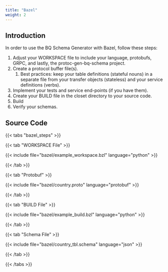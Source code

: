 ```yaml
---
title: "Bazel"
weight: 2
---
```


## Introduction

In order to use the BQ Schema Generator with Bazel, follow these steps:

1. Adjust your WORKSPACE file to include your language, protobufs, GRPC, and lastly, the protoc-gen-bq-schema project.
2. Create a protocol buffer file(s).
   1. Best practices: keep your table definitions (stateful nouns) in a separate file from your transfer objects (stateless) and your service definitions (verbs).
3. Implement your tests and service end-points (if you have them).
4. Create your BUILD file in the closet directory to your source code.
5. Build
6. Verify your schemas.

## Source Code

{{< tabs "bazel_steps" >}}

{{< tab "WORKSPACE File" >}}

{{< include file="bazel/example_workspace.bzl" language="python" >}}

{{< /tab >}}

{{< tab "Protobuf" >}}

{{< include file="bazel/country.proto" language="protobuf" >}}

{{< /tab >}}

{{< tab "BUILD File" >}}

{{< include file="bazel/example_build.bzl" language="python" >}}

{{< /tab >}}

{{< tab "Schema File" >}}

{{< include file="bazel/country_tbl.schema" language="json" >}}

{{< /tab >}}

{{< /tabs >}}